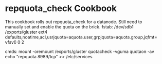 repquota_check Cookbook
=================
This cookbook rolls out repquota_check for a datanode.  Still need to manually set and enable the quota on the brick.
fstab:
/dev/sdb1 /exports/gluster ext4 defaults,noatime,acl,usrjquota=aquota.user,grpjquota=aquota.group,jqfmt=vfsv0 0 2

cmds:
mount -oremount /exports/gluster
quotacheck -vguma
quotaon -av
echo "repquota 8989/tcp" >> /etc/services
